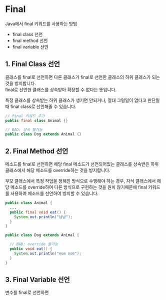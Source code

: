 # Final

Java에서 final 키워드를 사용하는 방법

- final class 선언
- final method 선언
- final variable 선언

## 1. Final Class 선언

클래스를 final로 선언하면 다른 클래스가 final로 선언한 클래스의 하위 클래스가 되는 것을 방지합니다.  
final로 선언한 클래스를 상속받아 확장할 수 없다는 뜻입니다.

특정 클래스를 상속받는 하위 클래스가 생기면 안되거나, 절대 그럴일이 없다고 판단될 때 final class로 선언해줄 수 있습니다.

```java
// final 키워드 추가
public final class Animal {}

// BAD: 상속 불가능
public class Dog extends Animal {}
```

## 2. Final Method 선언

메소드를 final로 선언하면 해당 final 메소드가 선언되어있는 클래스를 상속받은 하위 클래스에서 해당 메소드를 override하는 것을 방지합니다.

부모 클래스에서 특정 작업을 정해진 방식으로 수행해야 하는 경우, 자식 클래스에서 해당 메소드를 override하여 다른 방식으로 구현하는 것을 원치 않기때문에 final 키워드를 사용하여 메소드를 선언하여 방지할 수 있습니다.

```java
public class Animal {
  ...
  public final void eat() {
    System.out.println("냠냠");
  }
}

public class Dog extends Animal {

  // BAD: override 불가능
  public void eat() {
    System.out.println("nom nom");
  }
}
```

## 3. Final Variable 선언

변수를 final로 선언하면

```java

```
